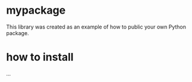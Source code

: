 # mypackage
This library was created as an example of how to public your own Python package.

# how  to install 
...